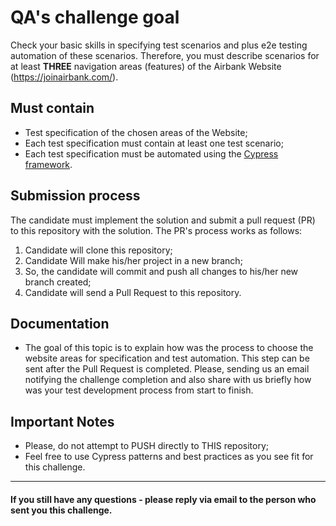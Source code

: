 # QA's challenge goal
Check your basic skills in specifying test scenarios and plus e2e testing automation of these scenarios.
Therefore, you must describe scenarios for at least **THREE** navigation areas (features) of the Airbank Website (https://joinairbank.com/).

## Must contain
* Test specification of the chosen areas of the Website;
* Each test specification must contain at least one test scenario;
* Each test specification must be automated using the [Cypress framework](https://docs.cypress.io/guides/overview/why-cypress#End-to-end).

## Submission process
The candidate must implement the solution and submit a pull request (PR) to this repository with the solution. The PR's process works as follows:
1. Candidate will clone this repository;
2. Candidate Will make his/her project in a new branch;
3. So, the candidate will commit and push all changes to his/her new branch created;
4. Candidate will send a Pull Request to this repository.

## Documentation
* The goal of this topic is to explain how was the process to choose the website areas for specification and test automation. This step can be sent after the Pull Request is completed. Please, sending us an email notifying the challenge completion and also share with us briefly how was your test development process from start to finish.

## Important Notes

* Please, do not attempt to PUSH directly to THIS repository;
* Feel free to use Cypress patterns and best practices as you see fit for this challenge.

____________________

#### If you still have any questions - please reply via email to the person who sent you this challenge.
